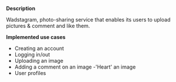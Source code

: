 **Description** 

Wadstagram, photo-sharing service that enables its users to upload pictures & comment and like them.

**Implemented use cases**

- Creating an account
- Logging in/out
- Uploading an image
- Adding a comment on an image
-'Heart' an image
- User profiles

